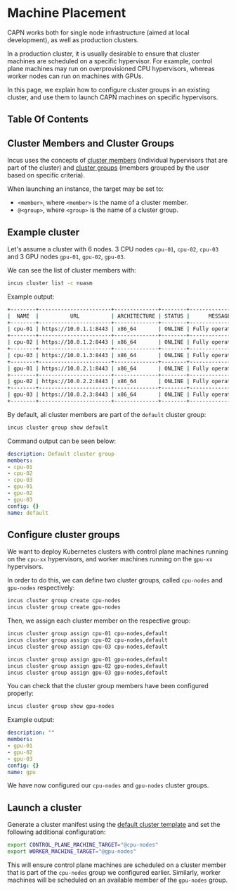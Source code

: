 # Machine Placement

CAPN works both for single node infrastructure (aimed at local development), as well as production clusters.

In a production cluster, it is usually desirable to ensure that cluster machines are scheduled on a specific hypervisor. For example, control plane machines may run on overprovisioned CPU hypervisors, whereas worker nodes can run on machines with GPUs.

In this page, we explain how to configure cluster groups in an existing cluster, and use them to launch CAPN machines on specific hypervisors.

## Table Of Contents

<!-- toc -->

## Cluster Members and Cluster Groups

Incus uses the concepts of [cluster members](https://linuxcontainers.org/incus/docs/main/explanation/clustering/#cluster-members) (individual hypervisors that are part of the cluster) and [cluster groups](https://linuxcontainers.org/incus/docs/main/explanation/clustering/#cluster-groups) (members grouped by the user based on specific criteria).

When launching an instance, the target may be set to:

- `<member>`, where `<member>` is the name of a cluster member.
- `@<group>`, where `<group>` is the name of a cluster group.

## Example cluster

Let's assume a cluster with 6 nodes. 3 CPU nodes `cpu-01`, `cpu-02`, `cpu-03` and 3 GPU nodes `gpu-01`, `gpu-02`, `gpu-03`.

We can see the list of cluster members with:

```bash
incus cluster list -c nuasm
```

Example output:

```bash
+--------+-----------------------+--------------+--------+-------------------+
|  NAME  |          URL          | ARCHITECTURE | STATUS |      MESSAGE      |
+--------+-----------------------+--------------+--------+-------------------+
| cpu-01 | https://10.0.1.1:8443 | x86_64       | ONLINE | Fully operational |
+--------+-----------------------+--------------+--------+-------------------+
| cpu-02 | https://10.0.1.2:8443 | x86_64       | ONLINE | Fully operational |
+--------+-----------------------+--------------+--------+-------------------+
| cpu-03 | https://10.0.1.3:8443 | x86_64       | ONLINE | Fully operational |
+--------+-----------------------+--------------+--------+-------------------+
| gpu-01 | https://10.0.2.1:8443 | x86_64       | ONLINE | Fully operational |
+--------+-----------------------+--------------+--------+-------------------+
| gpu-02 | https://10.0.2.2:8443 | x86_64       | ONLINE | Fully operational |
+--------+-----------------------+--------------+--------+-------------------+
| gpu-03 | https://10.0.2.3:8443 | x86_64       | ONLINE | Fully operational |
+--------+-----------------------+--------------+--------+-------------------+
```

By default, all cluster members are part of the `default` cluster group:

```bash
incus cluster group show default
```

Command output can be seen below:

```yaml
description: Default cluster group
members:
- cpu-01
- cpu-02
- cpu-03
- gpu-01
- gpu-02
- gpu-03
config: {}
name: default
```

## Configure cluster groups

We want to deploy Kubernetes clusters with control plane machines running on the `cpu-xx` hypervisors, and worker machines running on the `gpu-xx` hypervisors.

In order to do this, we can define two cluster groups, called `cpu-nodes` and `gpu-nodes` respectively:

```bash
incus cluster group create cpu-nodes
incus cluster group create gpu-nodes
```

Then, we assign each cluster member on the respective group:

```bash
incus cluster group assign cpu-01 cpu-nodes,default
incus cluster group assign cpu-02 cpu-nodes,default
incus cluster group assign cpu-03 cpu-nodes,default

incus cluster group assign gpu-01 gpu-nodes,default
incus cluster group assign gpu-02 gpu-nodes,default
incus cluster group assign gpu-03 gpu-nodes,default
```

You can check that the cluster group members have been configured properly:

```bash
incus cluster group show gpu-nodes
```

Example output:

```yaml
description: ""
members:
- gpu-01
- gpu-02
- gpu-03
config: {}
name: gpu
```

We have now configured our `cpu-nodes` and `gpu-nodes` cluster groups.

## Launch a cluster

Generate a cluster manifest using the [default cluster template](../reference/templates/default.md) and set the following additional configuration:

```bash
export CONTROL_PLANE_MACHINE_TARGET="@cpu-nodes"
export WORKER_MACHINE_TARGET="@gpu-nodes"
```

This will ensure control plane machines are scheduled on a cluster member that is part of the `cpu-nodes` group we configured earlier. Similarly, worker machines will be scheduled on an available member of the `gpu-nodes` group.
